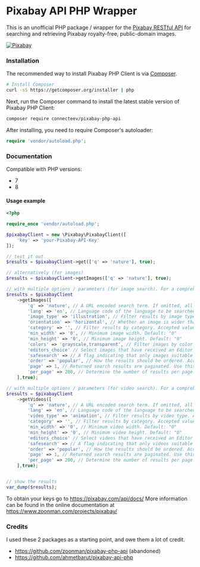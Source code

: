 # Pixabay API PHP Wrapper

This is an unofficial PHP package / wrapper for the [Pixabay RESTful API](http://pixabay.com/api/docs/) for searching and retrieving Pixabay royalty-free, public-domain images. 

[ ![Pixabay](https://github.com/connecteev/pixabay-api-php/assets/64816/77ee98e3-1087-43d8-a339-ff481ebfa8b6) ](http://pixabay.com/)



### Installation

The recommended way to install Pixabay PHP Client is via [Composer](http://getcomposer.org).

```bash
# Install Composer
curl -sS https://getcomposer.org/installer | php
```

Next, run the Composer command to install the latest stable version of Pixabay PHP Client:

```bash
composer require connecteev/pixabay-php-api
```

After installing, you need to require Composer's autoloader:

```php
require 'vendor/autoload.php';
```

### Documentation

Compatible with PHP versions:
 - 7
 - 8

#### Usage example

```php
<?php

require_once 'vendor/autoload.php';

$pixabayClient = new \Pixabay\PixabayClient([
	'key' => 'your-Pixabay-API-Key'
]);

// test it out
$results = $pixabayClient->get(['q' => 'nature'], true);

// alternatively (for images)
$results = $pixabayClient->getImages(['q' => 'nature'], true);

// with multiple options / parameters (for image search). For a comprehensive list, see https://pixabay.com/api/docs/#api_search_images
$results = $pixabayClient
	->getImages([
		'q' => 'nature', // A URL encoded search term. If omitted, all images are returned. This value may not exceed 100 characters. Example: "yellow+flower"
		'lang' => 'en', // Language code of the language to be searched in. Accepted values: cs, da, de, en, es, fr, id, it, hu, nl, no, pl, pt, ro, sk, fi, sv, tr, vi, th, bg, ru, el, ja, ko, zh. Default: "en"
		'image_type' => 'illustration', // Filter results by image type. Accepted values: "all", "photo", "illustration", "vector". Default: "all"
		'orientation' => 'horizontal', // Whether an image is wider than it is tall, or taller than it is wide. Accepted values: "all", "horizontal", "vertical". Default: "all"
		'category' => '', // Filter results by category. Accepted values: backgrounds, fashion, nature, science, education, feelings, health, people, religion, places, animals, industry, computer, food, sports, transportation, travel, buildings, business, music
		'min_width' => '0', // Minimum image width. Default: "0"
		'min_height' => '0', // Minimum image height. Default: "0"
		'colors' => 'grayscale,transparent', // Filter images by color properties. A comma separated list of values may be used to select multiple properties. Accepted values: "grayscale", "transparent", "red", "orange", "yellow", "green", "turquoise", "blue", "lilac", "pink", "white", "gray", "black", "brown
		'editors_choice' // Select images that have received an Editor's Choice award. Accepted values: "true", "false". Default: "false"
		'safesearch' => // A flag indicating that only images suitable for all ages should be returned. Accepted values: "true", "false". Default: "false"
		'order' => 'popular', // How the results should be ordered. Accepted values: "popular", "latest". Default: "popular"
		'page' => 1, // Returned search results are paginated. Use this parameter to select the page number. Default: 1
		'per_page' => 200, // Determine the number of results per page. Accepted values: 3 - 200. Default: 20
	],true);

// with multiple options / parameters (for video search). For a comprehensive list, see https://pixabay.com/api/docs/#api_search_videos
$results = $pixabayClient
	->getVideos([
		'q' => 'nature', // A URL encoded search term. If omitted, all videos are returned. This value may not exceed 100 characters. Example: "yellow+flower"
		'lang' => 'en', // Language code of the language to be searched in. Accepted values: cs, da, de, en, es, fr, id, it, hu, nl, no, pl, pt, ro, sk, fi, sv, tr, vi, th, bg, ru, el, ja, ko, zh. Default: "en"
		'video_type' => 'animation', // Filter results by video type. Accepted values: "all", "film", "animation". Default: "all"
		'category' => '', // Filter results by category. Accepted values: backgrounds, fashion, nature, science, education, feelings, health, people, religion, places, animals, industry, computer, food, sports, transportation, travel, buildings, business, music
		'min_width' => '0', // Minimum video width. Default: "0"
		'min_height' => '0', // Minimum video height. Default: "0"
		'editors_choice' // Select videos that have received an Editor's Choice award. Accepted values: "true", "false". Default: "false"
		'safesearch' => // A flag indicating that only videos suitable for all ages should be returned. Accepted values: "true", "false". Default: "false"
		'order' => 'popular', // How the results should be ordered. Accepted values: "popular", "latest". Default: "popular"
		'page' => 1, // Returned search results are paginated. Use this parameter to select the page number. Default: 1
		'per_page' => 200, // Determine the number of results per page. Accepted values: 3 - 200. Default: 20
	],true);


// show the results
var_dump($results);
```

To obtain your keys go to https://pixabay.com/api/docs/
More information can be found in the online documentation at https://www.zoonman.com/projects/pixabay/

### Credits
I used these 2 packages as a starting point, and owe them a lot of credit.
* https://github.com/zoonman/pixabay-php-api (abandoned)
* https://github.com/ahmetbarut/pixabay-api-php
